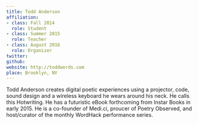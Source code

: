 ```yaml
---
title: Todd Anderson
affiliation:
- class: Fall 2014
  role: Student
- class: Summer 2015
  role: Teacher
- class: August 2016
  role: Organizer
twitter:
github:
website: http://toddwords.com
place: Brooklyn, NY
---
```

Todd Anderson creates digital poetic experiences using a projector, code, sound design and a wireless keyboard he wears around his neck. He calls this Hotwriting. He has a futuristic eBook forthcoming from Instar Books in early 2015. He is a co-founder of Medi.ci, proucer of Poetry Observed, and host/curator of the monthly WordHack performance series.